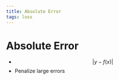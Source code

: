 ```yaml
---
title: Absolute Error
tags: loss
---
```


# Absolute Error
- $$\lvert y-f(x)\rvert$$
- Penalize large errors












